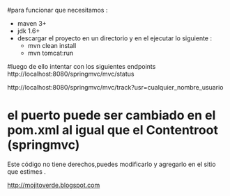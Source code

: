 
#para funcionar que necesitamos :

- maven 3+
- jdk 1.6+
- descargar el proyecto en un directorio y en el ejecutar lo siguiente :
  - mvn clean install
  - mvn tomcat:run 

#luego de ello intentar con los siguientes endpoints
http://localhost:8080/springmvc/mvc/status

http://localhost:8080/springmvc/mvc/track?usr=cualquier_nombre_usuario

# el puerto puede ser cambiado en el pom.xml al igual que el Contentroot (springmvc) 

Este código no tiene derechos,puedes modificarlo y agregarlo en el sitio que estimes .


http://mojitoverde.blogspot.com

